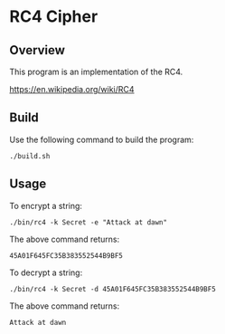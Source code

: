 # RC4 Cipher
## Overview
This program is an implementation of the RC4.

https://en.wikipedia.org/wiki/RC4

## Build
Use the following command to build the program:
```
./build.sh
```

## Usage
To encrypt a string:
```
./bin/rc4 -k Secret -e "Attack at dawn"
```

The above command returns:
```
45A01F645FC35B383552544B9BF5
```

To decrypt a string:
```
./bin/rc4 -k Secret -d 45A01F645FC35B383552544B9BF5
```

The above command returns:
```
Attack at dawn
```
